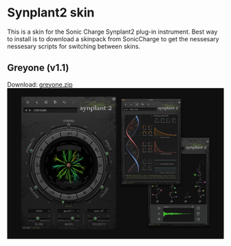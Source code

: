 # Synplant2 skin
This is a skin for the Sonic Charge Synplant2 plug-in instrument. Best way to install is to download a skinpack from SonicCharge to get the nessesary nessesary scripts for switching between skins.
	
## Greyone (v1.1)
Download: [greyone.zip](greyone.zip) 
![preview](greyone-preview.jpg)
